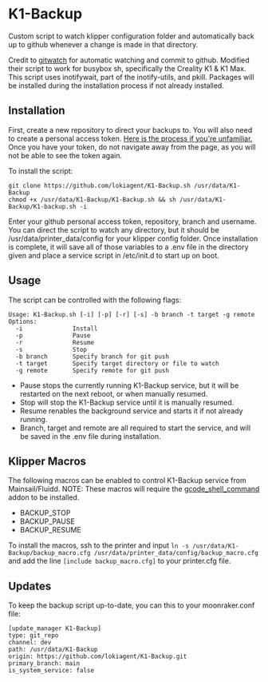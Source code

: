 # K1-Backup
Custom script to watch klipper configuration folder and automatically back up to github whenever a change is made in that directory.

Credit to [gitwatch](https://github.com/gitwatch/gitwatch) for automatic watching and commit to github. Modified their script to work for busybox sh, specifically the Creality K1 & K1 Max.
This script uses inotifywait, part of the inotify-utils, and pkill. Packages will be installed during the installation process if not already installed.

## Installation
First, create a new repository to direct your backups to. You will also need to create a personal access token. [Here is the process if you're unfamiliar.](https://docs.github.com/en/enterprise-server@3.9/authentication/keeping-your-account-and-data-secure/managing-your-personal-access-tokens) Once you have your token, do not navigate away from the page, as you will not be able to see the token again.

To install the script:
```
git clone https://github.com/lokiagent/K1-Backup.sh /usr/data/K1-Backup
chmod +x /usr/data/K1-Backup/K1-Backup.sh && sh /usr/data/K1-Backup/K1-backup.sh -i
```
Enter your github personal access token, repository, branch and username. You can direct the script to watch any directory, but it should be /usr/data/printer_data/config for your klipper config folder. Once installation is complete, it will save all of those variables to a .env file in the directory given and place a service script in /etc/init.d to start up on boot.

## Usage
The script can be controlled with the following flags:
```
Usage: K1-Backup.sh [-i] [-p] [-r] [-s] -b branch -t target -g remote
Options:
  -i              Install
  -p              Pause
  -r              Resume
  -s              Stop
  -b branch       Specify branch for git push
  -t target       Specify target directory or file to watch
  -g remote       Specify remote for git push
```

- Pause stops the currently running K1-Backup service, but it will be restarted on the next reboot, or when manually resumed.
- Stop will stop the K1-Backup service until it is manually resumed.
- Resume renables the background service and starts it if not already running.
- Branch, target and remote are all required to start the service, and will be saved in the .env file during installation.

## Klipper Macros
The following macros can be enabled to control K1-Backup service from Mainsail/Fluidd. NOTE: These macros will require the [gcode_shell_command](https://github.com/Guilouz/Creality-K1-and-K1-Max/wiki/Klipper-Gcode-Shell-Command) addon to be installed.
- BACKUP_STOP
- BACKUP_PAUSE
- BACKUP_RESUME

To install the macros, ssh to the printer and input ```ln -s /usr/data/K1-Backup/backup_macro.cfg /usr/data/printer_data/config/backup_macro.cfg``` and add the line ```[include backup_macro.cfg]``` to your printer.cfg file.

## Updates
To keep the backup script up-to-date, you can this to your moonraker.conf file:
```
[update_manager K1-Backup]
type: git_repo
channel: dev
path: /usr/data/K1-Backup
origin: https://github.com/lokiagent/K1-Backup.git
primary_branch: main
is_system_service: false
```
